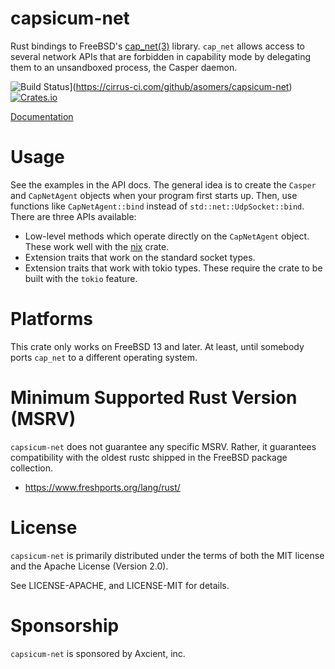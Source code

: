 # capsicum-net

Rust bindings to FreeBSD's [cap_net(3)] library.  `cap_net` allows access to
several network APIs that are forbidden in capability mode by delegating them to
an unsandboxed process, the Casper daemon.

![Build Status](https://api.cirrus-ci.com/github/asomers/capsicum-net.svg)](https://cirrus-ci.com/github/asomers/capsicum-net)
[![Crates.io](https://img.shields.io/crates/v/capsicum-net.svg)](https://crates.io/crates/capsicum-net)

[Documentation](https://docs.rs/crate/capsicum-net)

[cap_net(3)]: https://man.freebsd.org/cgi/man.cgi?query=cap_net

# Usage

See the examples in the API docs.  The general idea is to create the `Casper`
and `CapNetAgent` objects when your program first starts up.  Then, use
functions like `CapNetAgent::bind` instead of `std::net::UdpSocket::bind`.
There are three APIs available:

* Low-level methods which operate directly on the `CapNetAgent` object.  These
  work well with the [nix](https://docs.rs/nix/0.27.1/nix/) crate.
* Extension traits that work on the standard socket types.
* Extension traits that work with tokio types.  These require the crate to be
  built with the `tokio` feature.

# Platforms

This crate only works on FreeBSD 13 and later.  At least, until somebody ports
`cap_net` to a different operating system.

# Minimum Supported Rust Version (MSRV)

`capsicum-net` does not guarantee any specific MSRV.  Rather, it guarantees
compatibility with the oldest rustc shipped in the FreeBSD package collection.

* https://www.freshports.org/lang/rust/

# License

`capsicum-net` is primarily distributed under the terms of both the MIT license
and the Apache License (Version 2.0).

See LICENSE-APACHE, and LICENSE-MIT for details.

# Sponsorship

`capsicum-net` is sponsored by Axcient, inc.
